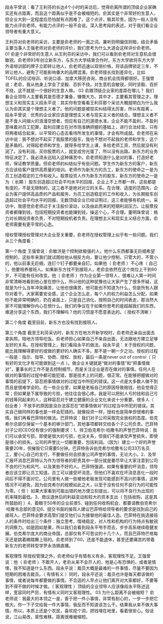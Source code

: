
段永平曾说：看了王利芬的长达4个小时的采访后，觉得俞离所谓的顶级企业家确实还有点距离，而且这个距离似乎是不会被缩短的。俞其实是个非常好的生意人，但企业大到一定程度后恐怕就有点困难了。这个点评，极其珍贵。因为一般人没有能力点评俞老师，有能力点评的一般不会说。深入思考段的表述，对于我们看企业领导者有重大意义。

王利芬对俞老师的采访，主要是俞老师的一面之词。兼听则明偏信则暗，结合矛盾主要当事人王强老师对俞老师的评价，我们思考为什么大道会这样评价俞老师。
01 俞是个非常好的生意人
从王利芬的采访中，我们可以看到俞老师对生意机会很敏锐。俞老师93年创立新东方，与东方大学结束合作时，东方大学欲将东方大学外语培训部的牌子立即转让他人，俞老师迅速以双倍价格，将该品牌锁定三年，不转让他人，避免了可能影响重大的品牌混淆。俞老师擅长找到差异化，比如TOFEL的应试培训、听说口语、加拿大移民咨询，商业机会找得都很好。王强曾说：老俞，我从他身上学会了坚毅、百折不挠。对生意机会敏锐，同时坚毅、百折不挠，这不就是一个很好的生意人嘛。
02 俞跟顶级企业家的差距在哪儿？
我们看企业领导人主要看其是否德才兼备，慷慨大方。其中才，主要看其管理之才。理想主义和现实主义段永平说：其实你有空看看王利芬那个采访大概就明白为什么我认为俞其实是个理想主义者了。他的问题是被现实纠结得太厉害，所以有距离 。段永平曾说：优秀的企业家应该是理想主义者与现实主义者的结合。理想主义者不是不食人间烟火的浪漫空想者，但应有自己的道德水准，企业不能不盈利，不盈利意味着对员工犯罪，盈利应建立在对市场准确把握的基础上，进行合法经营。只有将两者结合起来，以平常的心态去看待所发生的事情，才会有所成就。俞老师在采访中说：我不想对不起买了我股票的股东，我也不想对不起我的老师和学生，这个是矛盾的。对得起老师和学生，就得多给学生上课，多给老师工资，然后就没有利润了。没有利润，买你股票的人，就变成穷光蛋了，所以没有出路。新东方的业务特征决定了，我必须永远陷入这种痛苦中。俞老师知道什么是对的事，打造好老师，保证教学质量。但俞老师的纠结似乎有些问题。学生作为新东方的客户，新东方应该给客户提供高质量的培训。老师作为新东方的员工，新东方的使命之一是为员工创造稳定的工作和收入。股票投资人作为新东方的股东，新东方的使命之一是为（ 长期 ）股东创造超过社会平均水平的回报，企业上不上市都一样。这些都是有度的，不是无限制的，这三者不是绝对对立的关系。在合理、适度的范围内，企业为客户提供高品质的产品和服务，为员工创造稳定的工作和收入，为长期股东创造超过社会平均水平的回报，无数顶级企业已经证明过，这三者能够有机统一。采访中，我感觉俞老师过于关注股价波动，以及由此而来的短期利润压力。让股票投资者都赚到钱，包括短期投资者也能赚到钱，操这个心，不合理。董明珠曾说：格力对长期投资者负责，不对短期投机者负责。在理想主义和现实主义结合方面，俞老师需要有更平常的心态。

授权管理授权管理对大企业至关重要，俞老师在授权管理上似乎有一些问题。我们从三个角度看：

第一个角度
王强曾说：俞敏洪是个控制欲极强的人，他什么东西都事无巨细希望控制的，这些年来我们就试图给他从相反方向，要让他少控制，只管大的，不管小的，他以前事无巨细，连钉个钉子都要亲自钉。如果他（ 俞老师 ）不心疼（ 自己 ），他要培养接班人。如果新东方找不到接班人，老俞会依然在这个岗位上干到60岁，不可能有任何改变。他（ 俞老师 ）作为企业第一领导人，很难让人第一时间非常清晰地看到他心里在想什么，所以他的这种犹豫也让大家产生了很多怀疑，这就是为什么当年冲突痛苦，让他也很痛苦，他可能也不知道为什么，但是所有人跟你对着干。大家需要安全感，这个企业怎么走，每个人的权力利益怎么分配，如果你不能非常明确的，扔在桌面上，只是自己消化，按照自己的时间表走，那当然大家不可能理解你内心在想什么。我们的争议在于如果你思考的是超越我们的东西，难道分享这个东西，我们不理解吗？他的习惯是不愿意表达的。（ 授权不清晰 ）

第二个角度
截至目前，新东方也没有找到接班人。

第三个角度
截至王利芬采访时，新东方在地方开新学校时，俞老师还亲自出面去拿执照，陪地方领导吃饭。俞老师担心如果自己不亲自出面，无法跟地方建立足够友好的关系。在授权管理上，我们看段永平的做法。段永平说：关于授权的问题，能比我理解得更好的或做的更好的人确实不多。那不是一朝一夕之功。授权的过程一般是：指示、指导、协商、授权、放权，最后一条是never out of control（ 只有好的文化才有可能做到这一点 ）。做企业关键就是“做对的事情”和“把事情做对”，董事长的工作不是去控制细节，而是关注企业是否在做对的事情。任何人在做对的事情的过程中都可能犯错，那是技术上的问题，很正常。在能够把握做对的事情的前提下，容忍把事情做对的过程当中所犯的错误。这一点是大多数人做不到而且是很难学会的。在一些企业里，如果是老板自己的原因导致赔钱，他会觉得正常；但如果是下属导致的亏损，他往往会很心疼。我是可以把别人亏的钱和自己亏的钱等同起来的人，这种容忍对于建立健康的企业文化来说十分重要。很多人（ 创业者 ）不放手的原因是没办法容忍在“把事情做对”的过程当中所犯的错误。其实自己做同样的事也是一样会犯错的。就像投资一样，授权也是简单但很难的事情。我们再看巴菲特的做法。巴菲特说：我们对子公司采取完全放权的态度。伯克希尔总部仅保留一个基本的审计部门，其他事项都转交给各个子公司负责。巴菲特对子公司CEO仅有很少的强制要求：1、捍卫伯克希尔·哈撒韦的声誉巴菲特说：我们可以承受亏损，即使是很大的亏损，也没关系，但我们不能承受声誉损失，即使是很小的损失。公司的声誉比一切都重要，包括利润。（因为）建立一个好的声誉需要20年，但摧毁它只需要5分钟。巴菲特告诉伯克希尔哈撒韦公司33万名员工，要小心自己的言行，不要做任何会损害公司声誉的事情，无论大小。2、及早汇报坏消息巴菲特认为作为领导者的职责其中一部分就是要尽早让大家注意到公司不良的行为和风气、以及某些不好的人。巴菲特强调，如果有重要的坏消息，领导者应该立即让员工知道。员工可以接受坏消息，但他们不喜欢在坏消息恶化一段时间后不得不面对它。公司里有人做一些被他老板发现可能感到不高兴的事情，这种情况不可避免，因为伯克希尔的规模如此之大，以至于没有任何不良行为的可能性为零。（ 但 ）如果大家看到可能出错的地方便立刻提出，可以将不良行为出现的机率降到最低。3、商议退休后的利益变动和较大的资本支出（ 包括收购，这是其所鼓励的 ）4、着眼于50年的企业前景5、碰到任何收购机会，都要请教伯克希尔·哈撒韦总部的意见6、提交书面的接班人建议巴菲特给领导者的要求是找到自己的接班人，巴菲特会要求高管们提交他们认为接替他的最佳人选。巴菲特在挑选接班人的条件时给出三个条件：独立思考，情绪稳定，对人性和机构的行为特点有敏锐的洞察力。如是因如是果，所以我们会看到段永平甩手而去，步步高系继续稳健发展。伯克希尔庞大的商业帝国，总部仅有不可思议的十几个人，而且巴菲特芒格每天还是跳着踢踏舞上班的。俞老师到了60，还是不能退休，甚至还要痛苦的带着新东方的老师转型学罗永浩搞直播。

客观理性
除授权管理之外，俞老师似乎有情有义有余，客观理性不足。王强曾说：他（ 俞老师 ）不敢开人，老俞从来不会开人的，他是心有恐惧的，或者是情愫，我不知道是什么东西。段永平说：裁员大概是最难的一件事情，尽量不要因为短期的困难去裁员。（ 有情有义 ）同时，段永平还说：裁员也许是每天都该做的事情，或者说每年都要做的事情。不合适的人早点让他们离开对大家都好，不要等到不得不做的时候才做。（ 客观理性 ）顶级的企业领导人应该像段永平陈述这样，宽容同时严厉，有情有义同时又客观理性。
03 为什么距离不会被缩短？
俞老师说：我最大的本领之一是，善于把一件小事情，非常有耐心的，一步一步把它做大。你一下子交给我一件大事情，我反而不知道该怎么干。结果我从来不做大事情。所以，本质上还是个农民，喜欢挖个洞，把钱埋在地里，看着很安心。俗话说，江山易改，禀性难移。距离很难被缩短。

